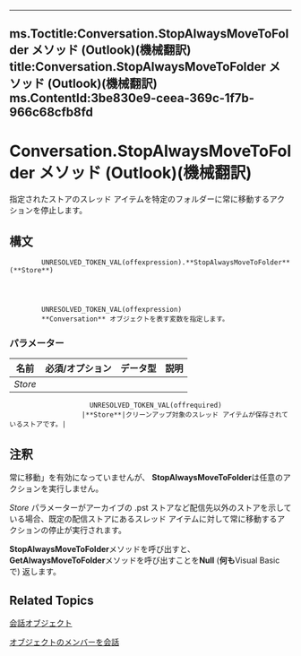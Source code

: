 

---
ms.Toctitle:Conversation.StopAlwaysMoveToFolder メソッド (Outlook)(機械翻訳)
title:Conversation.StopAlwaysMoveToFolder メソッド (Outlook)(機械翻訳)
ms.ContentId:3be830e9-ceea-369c-1f7b-966c68cfb8fd
---
# Conversation.StopAlwaysMoveToFolder メソッド (Outlook)(機械翻訳)




指定されたストアのスレッド アイテムを特定のフォルダーに常に移動するアクションを停止します。

## 構文

            UNRESOLVED_TOKEN_VAL(offexpression).**StopAlwaysMoveToFolder**(**Store**)




            UNRESOLVED_TOKEN_VAL(offexpression)
            **Conversation** オブジェクトを表す変数を指定します。

### パラメーター

|**名前**|**必須/オプション**|**データ型**|**説明**|
|---|---|---|---|
|*Store*|
                        UNRESOLVED_TOKEN_VAL(offrequired)
                      |**Store**|クリーンアップ対象のスレッド アイテムが保存されているストアです。|





## 注釈
常に移動」を有効になっていませんが、 **StopAlwaysMoveToFolder**は任意のアクションを実行しません。



*Store* パラメーターがアーカイブの .pst ストアなど配信先以外のストアを示している場合、既定の配信ストアにあるスレッド アイテムに対して常に移動するアクションの停止が実行されます。





**StopAlwaysMoveToFolder**メソッドを呼び出すと、 **GetAlwaysMoveToFolder**メソッドを呼び出すことを**Null** (**何も**Visual Basic で) 返します。



## Related Topics

[会話オブジェクト](2705d38a-ebc0-e5a7-208b-ffe1f5446b1b.md)

[オブジェクトのメンバーを会話](09ff1e8e-7c5a-0b1e-e8e2-e259f66f71c8.md)





